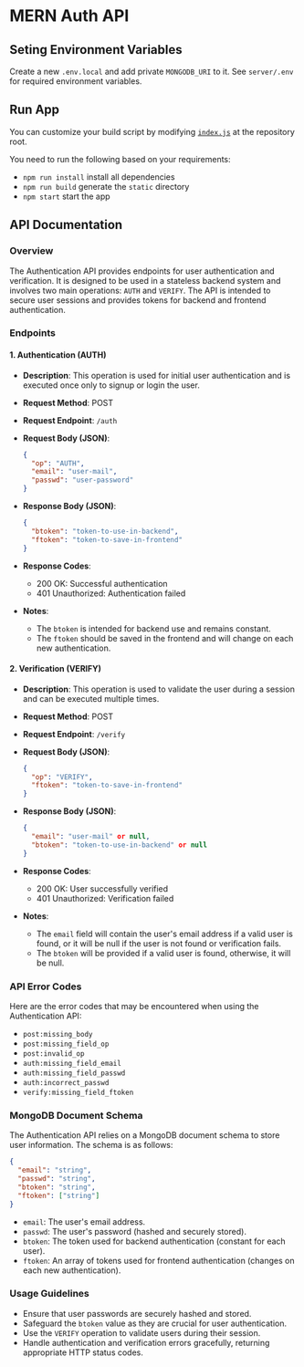 # MERN Auth API

## Seting Environment Variables
Create a new `.env.local` and add private `MONGODB_URI` to it.
See `server/.env` for required environment variables.

## Run App
You can customize your build script by modifying [`index.js`](index.js) at the repository root.

You need to run the following based on your requirements:
- `npm run install` install all dependencies
- `npm run build` generate the `static` directory
- `npm start` start the app

## API Documentation

### Overview

The Authentication API provides endpoints for user authentication and verification. It is designed to be used in a stateless backend system and involves two main operations: `AUTH` and `VERIFY`. The API is intended to secure user sessions and provides tokens for backend and frontend authentication.

### Endpoints

#### 1. Authentication (AUTH)

- **Description**: This operation is used for initial user authentication and is executed once only to signup or login the user.

- **Request Method**: POST

- **Request Endpoint**: `/auth`

- **Request Body (JSON)**:
  ```json
  {
    "op": "AUTH",
    "email": "user-mail",
    "passwd": "user-password"
  }
  ```

- **Response Body (JSON)**:
  ```json
  {
    "btoken": "token-to-use-in-backend",
    "ftoken": "token-to-save-in-frontend"
  }
  ```

- **Response Codes**:
  - 200 OK: Successful authentication
  - 401 Unauthorized: Authentication failed

- **Notes**:
  - The `btoken` is intended for backend use and remains constant.
  - The `ftoken` should be saved in the frontend and will change on each new authentication.

#### 2. Verification (VERIFY)

- **Description**: This operation is used to validate the user during a session and can be executed multiple times.

- **Request Method**: POST

- **Request Endpoint**: `/verify`

- **Request Body (JSON)**:
  ```json
  {
    "op": "VERIFY",
    "ftoken": "token-to-save-in-frontend"
  }
  ```

- **Response Body (JSON)**:
  ```json
  {
    "email": "user-mail" or null,
    "btoken": "token-to-use-in-backend" or null
  }
  ```

- **Response Codes**:
  - 200 OK: User successfully verified
  - 401 Unauthorized: Verification failed

- **Notes**:
  - The `email` field will contain the user's email address if a valid user is found, or it will be null if the user is not found or verification fails.
  - The `btoken` will be provided if a valid user is found, otherwise, it will be null.

### API Error Codes
Here are the error codes that may be encountered when using the Authentication API:

- `post:missing_body`
- `post:missing_field_op`
- `post:invalid_op`
- `auth:missing_field_email`
- `auth:missing_field_passwd`
- `auth:incorrect_passwd`
- `verify:missing_field_ftoken`

### MongoDB Document Schema

The Authentication API relies on a MongoDB document schema to store user information. The schema is as follows:

```json
{
  "email": "string",
  "passwd": "string",
  "btoken": "string",
  "ftoken": ["string"]
}
```

- `email`: The user's email address.
- `passwd`: The user's password (hashed and securely stored).
- `btoken`: The token used for backend authentication (constant for each user).
- `ftoken`: An array of tokens used for frontend authentication (changes on each new authentication).

### Usage Guidelines

- Ensure that user passwords are securely hashed and stored.
- Safeguard the `btoken` value as they are crucial for user authentication.
- Use the `VERIFY` operation to validate users during their session.
- Handle authentication and verification errors gracefully, returning appropriate HTTP status codes.
